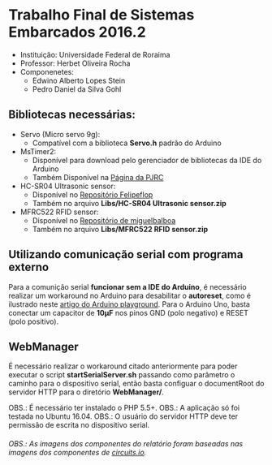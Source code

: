 # Trabalho Final de Sistemas Embarcados 2016.2

 - Instituição: Universidade Federal de Roraima
 - Professor: Herbet Oliveira Rocha
 - Componenetes:
    - Edwino Alberto Lopes Stein
    - Pedro Daniel da Silva Gohl

## Bibliotecas necessárias:
- Servo (Micro servo 9g):
    - Compatível com a biblioteca **Servo.h** padrão do Arduino
- MsTimer2:
    - Disponível para download pelo gerenciador de bibliotecas da IDE do Arduino
    - Também Disponível na [Página da PJRC](https://www.pjrc.com/teensy/td_libs_MsTimer2.html)
- HC-SR04 Ultrasonic sensor:
    - Disponível no [Repositório Felipeflop](https://github.com/filipeflop/Ultrasonic)
    - Também no arquivo **Libs/HC-SR04 Ultrasonic sensor.zip**
- MFRC522 RFID sensor:
    -  Disponível no [Repositório de miguelbalboa](https://github.com/miguelbalboa/rfid)
    -  Também no arquivo **Libs/MFRC522 RFID sensor.zip**

## Utilizando comunicação serial com programa externo
Para a comunição serial **funcionar sem a IDE do Arduino**, é necessário realizar um workaround no Arduino para desabilitar o **autoreset**, como é ilustrado neste [artigo do Arduino playground](http://playground.arduino.cc/Main/DisablingAutoResetOnSerialConnection).
Para o Arduino Uno, basta conectar um capacitor de **10µF** nos pinos GND (polo negativo) e RESET (polo positivo).

## WebManager
É necessário realizar o workaround citado anteriormente para poder executar o script **startSerialServer.sh** passando como parâmetro o caminho para o dispositivo serial, então basta configuar o documentRoot do servidor HTTP para o diretório **WebManager/**.

OBS.: É necessário ter instalado o PHP 5.5+.
OBS.: A aplicação só foi testada no Ubuntu 16.04.
OBS.: O usuário do servidor HTTP deve ter permissão de escrita no dispositivo serial.

###### OBS.: As imagens dos componentes do relatório foram baseadas nas imagens dos componentes de [circuits.io](https://circuits.io/).
